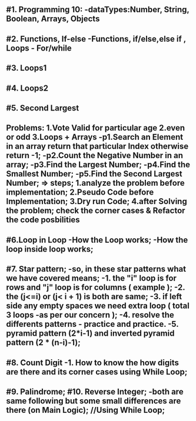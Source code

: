 #1. Programming 10:
-dataTypes:Number, String, Boolean, Arrays, Objects
------------------------------------------------------
#2. Functions, If-else
-Functions, if/else,else if , Loops - For/while
-----------------------------------------------------
#3. Loops1
----------
#4. Loops2
----------
#5. Second Largest
------------------
Problems:
1.Vote Valid for particular age
2.even or odd
3.Loops + Arrays 
  -p1.Search an Element in an array return that particular Index otherwise return -1;
  -p2.Count the Negative Number in an array;
  -p3.Find the Largest Number;
  -p4.Find the Smallest Number;
  -p5.Find the Second Largest Number;
=> steps;
 1.analyze the problem before implementation;
 2.Pseudo Code before Implementation;
 3.Dry run Code;
 4.after Solving the problem; check the corner cases & Refactor the code posbilities
------------------------------------------------------------------------------------
#6.Loop in Loop
-How the Loop works;
-How the loop inside loop works;
----------------------------------------------------------------
#7. Star pattern;
-so, in these star patterns what we have covered means;
-1. the "i" loop is for rows and "j" loop is for columns ( example );
-2. the (j<=i) or (j< i + 1) is both are same;
-3. if left side any empty spaces we need extra loop ( total 3 loops -as per our concern );
-4. resolve the differents patterns - practice and practice.
-5. pyramid pattern (2*i-1) and inverted pyramid pattern (2 * (n-i)-1);
------------------------------------------------------------------
#8. Count Digit
-1. How to know the how digits are there and its corner cases using While Loop;
----------------------------------------------------------------------
#9. Palindrome;
#10. Reverse Integer;
-both are same following but some small differences are there (on Main Logic); //Using While Loop;
-----------------------------------------------------------------------